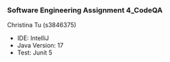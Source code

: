 ### Software Engineering Assignment 4_CodeQA
Christina Tu (s3846375)
* IDE: IntelliJ
* Java Version: 17
* Test: Junit 5
